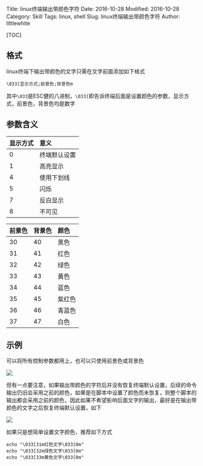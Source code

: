 Title: linux终端输出带颜色字符
Date: 2016-10-28
Modified: 2016-10-28
Category: Skill
Tags: linux, shell
Slug: linux终端输出带颜色字符
Author: littlewhite

[TOC]

## 格式
linux终端下输出带颜色的文字只需在文字前面添加如下格式

    \033[显示方式;前景色;背景色m
    
其中`\033`是ESC健的八进制，`\033[`即告诉终端后面是设置颜色的参数，显示方式，前景色，背景色均是数字

## 参数含义

显示方式|意义
:--- | :---
0 | 终端默认设置
1 | 高亮显示
4 | 使用下划线
5 | 闪烁
7 | 反白显示
8 | 不可见

前景色 | 背景色 |  颜色
:---|:---|:---
30 | 40 | 黑色
31 | 41 | 红色
32 | 42 | 绿色
33 | 43 | 黃色
34 | 44 | 蓝色
35 | 45 | 紫红色
36 | 46 | 青蓝色
37 |47 | 白色

## 示例
可以将所有控制参数都用上，也可以只使用前景色或背景色

![](http://littlewhite.us/pic/shell-color.jpg)

但有一点要注意，如果输出带颜色的字符后并没有恢复终端默认设置，后续的命令输出仍旧会采用之前的颜色，如果是在脚本中设置了颜色而未恢复，则整个脚本的输出都会采用之前的颜色，因此如果不希望影响后面文字的输出，最好是在输出带颜色的文字之后恢复终端默认设置，如下

![](http://littlewhite.us/pic/shell-color2.jpg)

如果只是想简单设置文字颜色，推荐如下方式
    
    echo "\033[31m红色文字\033[0m"
    echo "\033[32m绿色文字\033[0m"
    echo "\033[33m黄色文字\033[0m"
    